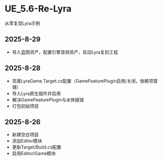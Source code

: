 # UE_5.6-Re-Lyra
从零复现Lyra示例

## 2025-8-29
- 导入蓝图资产，配置引擎音频资产，启动Lyra复刻工程
## 2025-8-28
- 完善LyraGame.Target.cs配置（GameFeaturePlugin启用/关闭，依赖项管理）
- 导入Lyra原生插件并启用
- 解决GameFeaturePlugin与水体报错
- 打包初始项目
## 2025-8-26
- 新建空白项目
- 添加Editor模块
- 更新Target/Build.cs配置
- 启用Editor/Game模块
